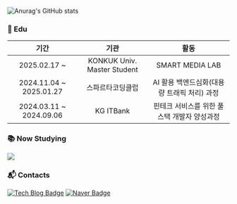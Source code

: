 ![Anurag's GitHub stats](https://github-readme-stats.vercel.app/api?username=Hxxseung&show_icons=true&theme=transparent)

<h3>📘 Edu </h3>

|기간|기관|활동|
|:-:|:-:|:-:|
2025.02.17 ~ |  KONKUK Univ. Master Student | SMART MEDIA LAB | AI <br>
2024.11.04 ~ 2025.01.27 | 스파르타코딩클럽 | AI 활용 백엔드심화(대용량 트래픽 처리) 과정 <br>
2024.03.11 ~ 2024.09.06 | KG ITBank | 핀테크 서비스를 위한 풀스택 개발자 양성과정 

<h3>📚 Now Studying </h3>
<div>
<img src="https://img.shields.io/badge/Python-3776AB?style=flat-square&logo=Python&logoColor=white"/>
</div>


<h3> 📬 Contacts </h3>
<div>
  
[![Tech Blog Badge](http://img.shields.io/badge/-Tech%20blog-black?style=flat-square&logo=github&link=https://dev-heesxxung.tistory.com/)](https://dev-heesxxung.tistory.com/)
[![Naver Badge](https://img.shields.io/badge/Naver-03C75A?style=flat-square&logo=Naver&logoColor=white&link=mailto:soaorsith2@naver.com)](mailto:soaorsith2@naver.com)

</div>
